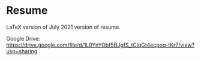 # Resume

LaTeX version of July 2021 version of resume.

Google Drive: https://drive.google.com/file/d/1L0YnYObf5BJgfS_tCiqGt4ecpoq-tKr7/view?usp=sharing
